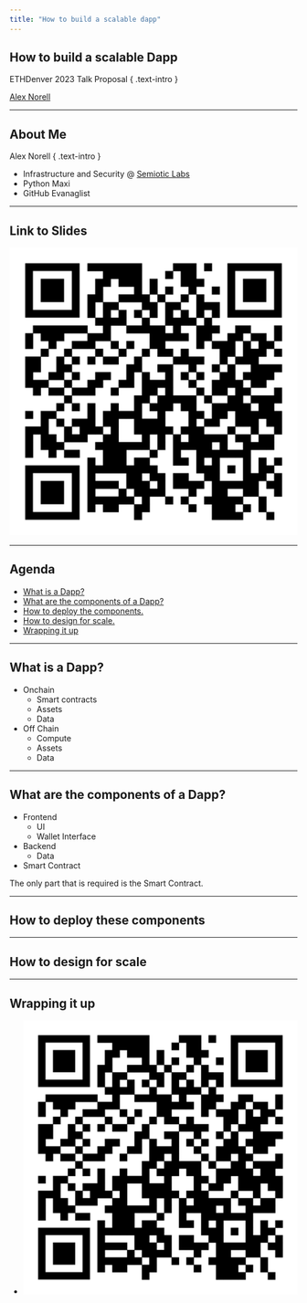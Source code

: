 ```yaml
---
title: "How to build a scalable dapp"
---
```


<!--: .wrap .size-70 ..aligncenter -->
<!--1-->
## How to build a scalable Dapp

ETHDenver 2023 Talk Proposal
{ .text-intro }

[Alex Norell](https://alexnorell.com)


---

<!--: .wrap -->
<!--2-->
## About Me

Alex Norell
{ .text-intro }

- Infrastructure and Security @ [Semiotic Labs](https://semiotic.ai)
- Python Maxi
- GitHub Evanaglist

---

<!--: .wrap -->
<!--3-->
## Link to Slides

![QRCode](images/qr.svg)

---

<!--: .wrap -->
<!--4-->
## Agenda

- [What is a Dapp?](#slide=0)
- [What are the components of a Dapp?](#slide=0)
- [How to deploy the components.](#slide=0)
- [How to design for scale.](#slide=0)
- [Wrapping it up](#slide=0)

---

<!--: .wrap -->
<!--5-->
## What is a Dapp?

- Onchain
  - Smart contracts
  - Assets
  - Data
- Off Chain
  - Compute
  - Assets
  - Data

---

<!--: .wrap -->
<!--6-->
## What are the components of a Dapp?

- Frontend
  - UI
  - Wallet Interface
- Backend
  - Data
- Smart Contract

The only part that is required is the Smart Contract.

---

<!--: .wrap -->
<!--7-->
## How to deploy these components



---

<!--: .wrap -->
<!--8-->
## How to design for scale

---

<!--: .wrap -->
<!--9-->
## Wrapping it up

- ![QR Code](images/qr.svg)

